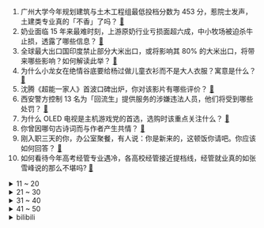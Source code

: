 1. 广州大学今年规划建筑与土木工程组最低投档分数为 453 分，惹院士发声，土建类专业真的「不香」了吗？ [:link:](https://www.zhihu.com/question/613089323)
2. 奶业面临 15 年来最难时刻，上游原奶行业亏损面超六成，中小牧场被迫杀牛止损，透露了哪些信息？ [:link:](https://www.zhihu.com/question/612917865)
3. 全球最大出口国印度禁止部分大米出口，或将影响其 80% 的大米出口，将带来哪些影响？如何解读此举？ [:link:](https://www.zhihu.com/question/613245220)
4. 为什么小龙女在绝情谷底要给杨过做儿童衣衫而不是大人衣服？寓意是什么？ [:link:](https://www.zhihu.com/question/608000704)
5. 沈腾《超能一家人》首波口碑出炉，你对该影片有哪些评价？ [:link:](https://www.zhihu.com/question/612255699)
6. 西安警方控制 13 名为「回流生」提供服务的涉嫌违法人员，他们将受到哪些处罚？ [:link:](https://www.zhihu.com/question/613378755)
7. 为什么 OLED 电视是主机游戏党的首选，选购时该重点关注什么？ [:link:](https://www.zhihu.com/question/611491140)
8. 你曾因哪句古诗词而与作者产生共情？ [:link:](https://www.zhihu.com/question/613265799)
9. 刚入职三天的你，办公室聚餐，有人说：你是新来的，这顿饭你请吧。你应该如何回答？ [:link:](https://www.zhihu.com/question/605188732)
10. 如何看待今年高考经管专业遇冷，各高校经管接近提档线，经管就业真的如张雪峰说的那么不堪吗? [:link:](https://www.zhihu.com/question/613200765)
<details>
<summary>11 ~ 20</summary>

11. 5 月美债遭前三大债主抛售，中国减少 222 亿美元，持仓逼近 14 年低位，如何看待这种情况？ [:link:](https://www.zhihu.com/question/612862145)
12. BBA 真的就只是买个标吗？ [:link:](https://www.zhihu.com/question/604019461)
13. 为何我读书越多，内心却越感到空虚？ [:link:](https://www.zhihu.com/question/608602775)
14. 有哪些角色让你意想不到居然是同一位演员饰演？ [:link:](https://www.zhihu.com/question/385014788)
15. 沃尔沃限制新车180km/h最高时速，是降低了造车标准，还是真正为了驾驶员的安全而限速的呢？ [:link:](https://www.zhihu.com/question/561093811)
16. 非洲土地肥沃，为什么很多非洲人宁可挨饿也不种地？ [:link:](https://www.zhihu.com/question/597063122)
17. 孙悟空为什么不把七十二变教给自己的猴子猴孙？ [:link:](https://www.zhihu.com/question/603305444)
18. 欧盟拟今秋立法，以合法将俄 2000 亿欧元被冻结资产用于「重建乌克兰」，如何看待此事？ [:link:](https://www.zhihu.com/question/613271962)
19. 陕西河南同套卷一本线低 60 余分，有家长选择高考移民，如何看待此事？杜绝高考移民还有多远的路要走？ [:link:](https://www.zhihu.com/question/613226779)
20. 为什么中国电影不放过《封神榜》？ [:link:](https://www.zhihu.com/question/611662713)
</details>
<details>
<summary>21 ~ 30</summary>

21. 穿洞洞鞋开车被交警扣 3 分并罚款，洞洞鞋是否属于拖鞋，你穿洞洞鞋开过车吗？ [:link:](https://www.zhihu.com/question/613238115)
22. 2023 LPL 夏季季后赛 RNG 1:3 不敌 NIP 季后赛遭淘汰，如何评价这场比赛？ [:link:](https://www.zhihu.com/question/613288398)
23. 应届生瞄准海外求职，「能吃苦非洲就是挣钱天堂」观念流传，真实情况怎样？当前国际环境下海外求职前景如何？ [:link:](https://www.zhihu.com/question/612863092)
24. 被领导点名夸奖后，同入职的姑娘就和我有了隔阂，不再找我吃饭唠嗑，怎么才能恢复关系啊？ [:link:](https://www.zhihu.com/question/612078878)
25. 孙权几乎耗死了所有劲敌，为什么他依然没有一统天下？ [:link:](https://www.zhihu.com/question/500275156)
26. 美将再援乌 13 亿，马斯克呼吁公开援助分配情况，称如果能知道这钱是怎么花的那就太好了，如何看待此事？ [:link:](https://www.zhihu.com/question/613102171)
27. 如何知道人类看见的紫光是 400nm 的可见光，还是红光和蓝光合成的紫光？这两种光人眼能区别吗？ [:link:](https://www.zhihu.com/question/518894037)
28. 你身边有哪些稀有罕见的姓氏？ [:link:](https://www.zhihu.com/question/426934549)
29. 孩子无意间对你说过什么扎心的话？ [:link:](https://www.zhihu.com/question/613078839)
30. 如何把跑步或者其他锻炼方式变成一种爱好？ [:link:](https://www.zhihu.com/question/610617093)
</details>
<details>
<summary>31 ~ 40</summary>

31. 如何评价《崩坏·星穹铁道》融入非遗元素创作的游戏音乐《蝉喓歌》？ [:link:](https://www.zhihu.com/question/613132613)
32. 打着对别人好的旗号去改变别人真的好吗？ [:link:](https://www.zhihu.com/question/607553105)
33. 金钏儿之死有自己的缘故在吗？ [:link:](https://www.zhihu.com/question/612724516)
34. 已然知道公司要裁掉你，你选择等着被裁还是主动先离职？ [:link:](https://www.zhihu.com/question/612911173)
35. 书荒了，有哪些推荐的书？ [:link:](https://www.zhihu.com/question/610949286)
36. 父母的教育态度对孩子性格影响有多大？ [:link:](https://www.zhihu.com/question/602928449)
37. 如何评价 2023 LPL 夏季常规赛最佳阵容？ [:link:](https://www.zhihu.com/question/613266047)
38. 为什么说《英雄联盟》单排AD的尽头是EZ？ [:link:](https://www.zhihu.com/question/611522975)
39. 如何评价《原神》的人神观？ [:link:](https://www.zhihu.com/question/613031249)
40. 如何评价《崩坏星穹铁道》1.2版本绝灭大君幻胧？ [:link:](https://www.zhihu.com/question/613172670)
</details>
<details>
<summary>41 ~ 50</summary>

41. 武侠电影中的哪句台词令你印象深刻？ [:link:](https://www.zhihu.com/question/612492102)
42. 锻炼体能，负重散步是否可以代替跑步？ [:link:](https://www.zhihu.com/question/612289924)
43. 暑假实习一直没收到 offer，如何缓解「无回应期」的焦虑情绪？作为过来人，有哪些建议能帮助他们？ [:link:](https://www.zhihu.com/question/611893837)
44. 如何评价格蕾塔·葛韦格执导，玛格特·罗比、瑞恩·高斯林主演的电影《芭比》？ [:link:](https://www.zhihu.com/question/613076486)
45. 西安教育局回应中考「回流生」问题，已成立联合调查组，如何看待「回流生」这一现象对当地教育带来哪些影响？ [:link:](https://www.zhihu.com/question/613167440)
46. 新兰和许沁宋焰同样是官配，为什么柯哀被说小三，孟宴臣却让大家磕起了伪骨科CP？ [:link:](https://www.zhihu.com/question/612054528)
47. 人到中年，到底什么才是最重要的？ [:link:](https://www.zhihu.com/question/604130794)
48. 你在什么时候意识到钱的重要？ [:link:](https://www.zhihu.com/question/611763875)
49. 普里戈任称要将白俄打造成世界第二军队，同时「瓦格纳实际领导人」时隔近 7 年亮相，哪些信息值得关注？ [:link:](https://www.zhihu.com/question/613229197)
50. 如果郭芙在万兽山庄重伤了史五哥，杨过会怎么办？ [:link:](https://www.zhihu.com/question/613066012)
</details><details>
<summary>bilibili</summary>

</details>